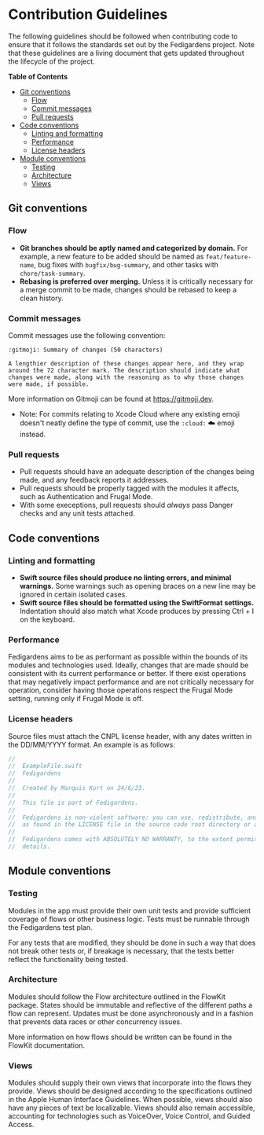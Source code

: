 # Contribution Guidelines

The following guidelines should be followed when contributing code to ensure that it
follows the standards set out by the Fedigardens project. Note that these guidelines
are a living document that gets updated throughout the lifecycle of the project.

**Table of Contents**  
- [Git conventions](#git-conventions)
  - [Flow](#flow)
  - [Commit messages](#commit-messages)
  - [Pull requests](#pull-requests)
- [Code conventions](#code-conventions)
  - [Linting and formatting](#linting-and-formatting)
  - [Performance](#performance)
  - [License headers](#license-headers)
- [Module conventions](#module-conventions)
  - [Testing](#testing)
  - [Architecture](#architecture)
  - [Views](#views)

## Git conventions

### Flow

- **Git branches should be aptly named and categorized by domain.** For example, a
  new feature to be added should be named as `feat/feature-name`, bug fixes with
  `bugfix/bug-summary`, and other tasks with `chore/task-summary`.
- **Rebasing is preferred over merging.** Unless it is critically necessary for a
  merge commit to be made, changes should be rebased to keep a clean history.

### Commit messages

Commit messages use the following convention:

```commitmsg
:gitmoji: Summary of changes (50 characters)

A lengthier description of these changes appear here, and they wrap
around the 72 character mark. The description should indicate what
changes were made, along with the reasoning as to why those changes
were made, if possible.
```

More information on Gitmoji can be found at https://gitmoji.dev.

- Note: For commits relating to Xcode Cloud where any existing emoji doesn't
  neatly define the type of commit, use the `:cloud:` :cloud: emoji instead.

### Pull requests

- Pull requests should have an adequate description of the changes being made, and
  any feedback reports it addresses.
- Pull requests should be properly tagged with the modules it affects, such as
  Authentication and Frugal Mode.
- With some execeptions, pull requests should _always_ pass Danger checks and any
  unit tests attached.

## Code conventions

### Linting and formatting

- **Swift source files should produce no linting errors, and minimal warnings.**
  Some warnings such as opening braces on a new line may be ignored in certain
  isolated cases.
- **Swift source files should be formatted using the SwiftFormat settings.**
  Indentation should also match what Xcode produces by pressing Ctrl + I on the
  keyboard.

### Performance

Fedigardens aims to be as performant as possible within the bounds of its modules
and technologies used. Ideally, changes that are made should be consistent with its
current performance or better. If there exist operations that may negatively impact
performance and are not critically necessary for operation, consider having those
operations respect the Frugal Mode setting, running only if Frugal Mode is off.

### License headers

Source files must attach the CNPL license header, with any dates written in the
DD/MM/YYYY format. An example is as follows:

```swift
//
//  ExampleFile.swift
//  Fedigardens
//
//  Created by Marquis Kurt on 24/6/23.
//
//  This file is part of Fedigardens.
//
//  Fedigardens is non-violent software: you can use, redistribute, and/or modify it under the terms of the CNPLv7+
//  as found in the LICENSE file in the source code root directory or at <https://git.pixie.town/thufie/npl-builder>.
//
//  Fedigardens comes with ABSOLUTELY NO WARRANTY, to the extent permitted by applicable law. See the CNPL for
//  details.
```

## Module conventions

### Testing

Modules in the app must provide their own unit tests and provide sufficient coverage
of flows or other business logic. Tests must be runnable through the Fedigardens
test plan.

For any tests that are modified, they should be done in such a way that does not
break other tests or, if breakage is necessary, that the tests better reflect the
functionality being tested.

### Architecture

Modules should follow the Flow architecture outlined in the FlowKit package. States
should be immutable and reflective of the different paths a flow can represent.
Updates must be done asynchronously and in a fashion that prevents data races or
other concurrency issues.

More information on how flows should be written can be found in the FlowKit
documentation.

### Views

Modules should supply their own views that incorporate into the flows they provide.
Views should be designed according to the specifications outlined in the Apple Human
Interface Guidelines. When possible, views should also have any pieces of text be
localizable. Views should also remain accessible, accounting for technologies such
as VoiceOver, Voice Control, and Guided Access.